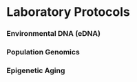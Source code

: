 # Laboratory Protocols

### Environmental DNA (eDNA)

### Population Genomics

### Epigenetic Aging
